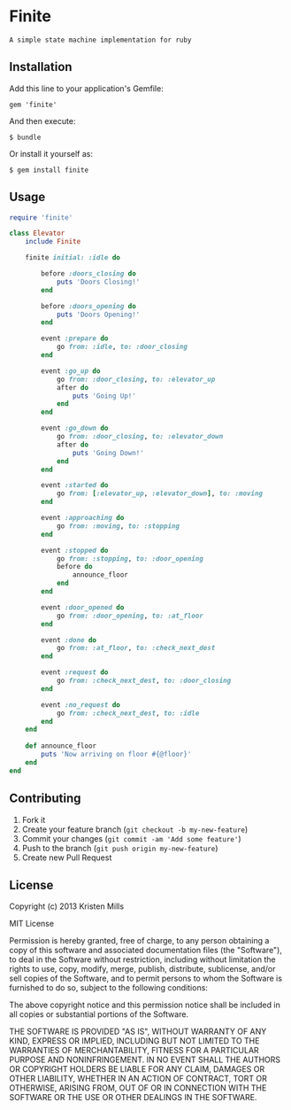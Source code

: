 # Finite
	A simple state machine implementation for ruby

## Installation

Add this line to your application's Gemfile:

    gem 'finite'

And then execute:

    $ bundle

Or install it yourself as:

    $ gem install finite

## Usage
```ruby
require 'finite'

class Elevator
	include Finite

	finite initial: :idle do

		before :doors_closing do
			puts 'Doors Closing!'
		end

		before :doors_opening do
			puts 'Doors Opening!'
		end

		event :prepare do
			go from: :idle, to: :door_closing
		end

		event :go_up do
			go from: :door_closing, to: :elevator_up
			after do
				puts 'Going Up!'
			end
		end

		event :go_down do
			go from: :door_closing, to: :elevator_down
			after do
				puts 'Going Down!'
			end
		end

		event :started do
			go from: [:elevator_up, :elevator_down], to: :moving
		end

		event :approaching do
			go from: :moving, to: :stopping
		end

		event :stopped do
			go from: :stopping, to: :door_opening
			before do
				announce_floor
			end
		end

		event :door_opened do
			go from: :door_opening, to: :at_floor
		end

		event :done do
			go from: :at_floor, to: :check_next_dest
		end

		event :request do
			go from: :check_next_dest, to: :door_closing
		end

		event :no_request do
			go from: :check_next_dest, to: :idle
		end
	end
	
	def announce_floor
		puts 'Now arriving on floor #{@floor}'
	end
end
```

## Contributing

1. Fork it
2. Create your feature branch (`git checkout -b my-new-feature`)
3. Commit your changes (`git commit -am 'Add some feature'`)
4. Push to the branch (`git push origin my-new-feature`)
5. Create new Pull Request

## License
Copyright (c) 2013 Kristen Mills

MIT License

Permission is hereby granted, free of charge, to any person obtaining
a copy of this software and associated documentation files (the
"Software"), to deal in the Software without restriction, including
without limitation the rights to use, copy, modify, merge, publish,
distribute, sublicense, and/or sell copies of the Software, and to
permit persons to whom the Software is furnished to do so, subject to
the following conditions:

The above copyright notice and this permission notice shall be
included in all copies or substantial portions of the Software.

THE SOFTWARE IS PROVIDED "AS IS", WITHOUT WARRANTY OF ANY KIND,
EXPRESS OR IMPLIED, INCLUDING BUT NOT LIMITED TO THE WARRANTIES OF
MERCHANTABILITY, FITNESS FOR A PARTICULAR PURPOSE AND
NONINFRINGEMENT. IN NO EVENT SHALL THE AUTHORS OR COPYRIGHT HOLDERS BE
LIABLE FOR ANY CLAIM, DAMAGES OR OTHER LIABILITY, WHETHER IN AN ACTION
OF CONTRACT, TORT OR OTHERWISE, ARISING FROM, OUT OF OR IN CONNECTION
WITH THE SOFTWARE OR THE USE OR OTHER DEALINGS IN THE SOFTWARE.